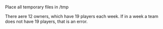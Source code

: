 Place all temporary files in /tmp

There aere 12 owners, which have 19 players each week.  If in a week a team does not have 19 players, that is an error.